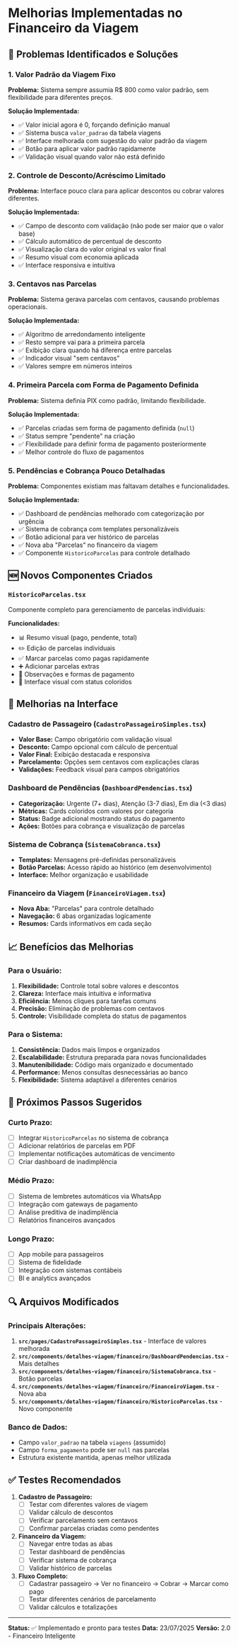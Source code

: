 # Melhorias Implementadas no Financeiro da Viagem

## 🎯 Problemas Identificados e Soluções

### 1. **Valor Padrão da Viagem Fixo**
**Problema:** Sistema sempre assumia R$ 800 como valor padrão, sem flexibilidade para diferentes preços.

**Solução Implementada:**
- ✅ Valor inicial agora é 0, forçando definição manual
- ✅ Sistema busca `valor_padrao` da tabela viagens
- ✅ Interface melhorada com sugestão do valor padrão da viagem
- ✅ Botão para aplicar valor padrão rapidamente
- ✅ Validação visual quando valor não está definido

### 2. **Controle de Desconto/Acréscimo Limitado**
**Problema:** Interface pouco clara para aplicar descontos ou cobrar valores diferentes.

**Solução Implementada:**
- ✅ Campo de desconto com validação (não pode ser maior que o valor base)
- ✅ Cálculo automático de percentual de desconto
- ✅ Visualização clara do valor original vs valor final
- ✅ Resumo visual com economia aplicada
- ✅ Interface responsiva e intuitiva

### 3. **Centavos nas Parcelas**
**Problema:** Sistema gerava parcelas com centavos, causando problemas operacionais.

**Solução Implementada:**
- ✅ Algoritmo de arredondamento inteligente
- ✅ Resto sempre vai para a primeira parcela
- ✅ Exibição clara quando há diferença entre parcelas
- ✅ Indicador visual "sem centavos"
- ✅ Valores sempre em números inteiros

### 4. **Primeira Parcela com Forma de Pagamento Definida**
**Problema:** Sistema definia PIX como padrão, limitando flexibilidade.

**Solução Implementada:**
- ✅ Parcelas criadas sem forma de pagamento definida (`null`)
- ✅ Status sempre "pendente" na criação
- ✅ Flexibilidade para definir forma de pagamento posteriormente
- ✅ Melhor controle do fluxo de pagamentos

### 5. **Pendências e Cobrança Pouco Detalhadas**
**Problema:** Componentes existiam mas faltavam detalhes e funcionalidades.

**Solução Implementada:**
- ✅ Dashboard de pendências melhorado com categorização por urgência
- ✅ Sistema de cobrança com templates personalizáveis
- ✅ Botão adicional para ver histórico de parcelas
- ✅ Nova aba "Parcelas" no financeiro da viagem
- ✅ Componente `HistoricoParcelas` para controle detalhado

## 🆕 Novos Componentes Criados

### `HistoricoParcelas.tsx`
Componente completo para gerenciamento de parcelas individuais:

**Funcionalidades:**
- 📊 Resumo visual (pago, pendente, total)
- ✏️ Edição de parcelas individuais
- ✅ Marcar parcelas como pagas rapidamente
- ➕ Adicionar parcelas extras
- 📝 Observações e formas de pagamento
- 🎨 Interface visual com status coloridos

## 🔧 Melhorias na Interface

### Cadastro de Passageiro (`CadastroPassageiroSimples.tsx`)
- **Valor Base:** Campo obrigatório com validação visual
- **Desconto:** Campo opcional com cálculo de percentual
- **Valor Final:** Exibição destacada e responsiva
- **Parcelamento:** Opções sem centavos com explicações claras
- **Validações:** Feedback visual para campos obrigatórios

### Dashboard de Pendências (`DashboardPendencias.tsx`)
- **Categorização:** Urgente (7+ dias), Atenção (3-7 dias), Em dia (<3 dias)
- **Métricas:** Cards coloridos com valores por categoria
- **Status:** Badge adicional mostrando status do pagamento
- **Ações:** Botões para cobrança e visualização de parcelas

### Sistema de Cobrança (`SistemaCobranca.tsx`)
- **Templates:** Mensagens pré-definidas personalizáveis
- **Botão Parcelas:** Acesso rápido ao histórico (em desenvolvimento)
- **Interface:** Melhor organização e usabilidade

### Financeiro da Viagem (`FinanceiroViagem.tsx`)
- **Nova Aba:** "Parcelas" para controle detalhado
- **Navegação:** 6 abas organizadas logicamente
- **Resumos:** Cards informativos em cada seção

## 📈 Benefícios das Melhorias

### Para o Usuário:
1. **Flexibilidade:** Controle total sobre valores e descontos
2. **Clareza:** Interface mais intuitiva e informativa
3. **Eficiência:** Menos cliques para tarefas comuns
4. **Precisão:** Eliminação de problemas com centavos
5. **Controle:** Visibilidade completa do status de pagamentos

### Para o Sistema:
1. **Consistência:** Dados mais limpos e organizados
2. **Escalabilidade:** Estrutura preparada para novas funcionalidades
3. **Manutenibilidade:** Código mais organizado e documentado
4. **Performance:** Menos consultas desnecessárias ao banco
5. **Flexibilidade:** Sistema adaptável a diferentes cenários

## 🚀 Próximos Passos Sugeridos

### Curto Prazo:
- [ ] Integrar `HistoricoParcelas` no sistema de cobrança
- [ ] Adicionar relatórios de parcelas em PDF
- [ ] Implementar notificações automáticas de vencimento
- [ ] Criar dashboard de inadimplência

### Médio Prazo:
- [ ] Sistema de lembretes automáticos via WhatsApp
- [ ] Integração com gateways de pagamento
- [ ] Análise preditiva de inadimplência
- [ ] Relatórios financeiros avançados

### Longo Prazo:
- [ ] App mobile para passageiros
- [ ] Sistema de fidelidade
- [ ] Integração com sistemas contábeis
- [ ] BI e analytics avançados

## 🔍 Arquivos Modificados

### Principais Alterações:
1. **`src/pages/CadastroPassageiroSimples.tsx`** - Interface de valores melhorada
2. **`src/components/detalhes-viagem/financeiro/DashboardPendencias.tsx`** - Mais detalhes
3. **`src/components/detalhes-viagem/financeiro/SistemaCobranca.tsx`** - Botão parcelas
4. **`src/components/detalhes-viagem/financeiro/FinanceiroViagem.tsx`** - Nova aba
5. **`src/components/detalhes-viagem/financeiro/HistoricoParcelas.tsx`** - Novo componente

### Banco de Dados:
- Campo `valor_padrao` na tabela `viagens` (assumido)
- Campo `forma_pagamento` pode ser `null` nas parcelas
- Estrutura existente mantida, apenas melhor utilizada

## ✅ Testes Recomendados

1. **Cadastro de Passageiro:**
   - [ ] Testar com diferentes valores de viagem
   - [ ] Validar cálculo de descontos
   - [ ] Verificar parcelamento sem centavos
   - [ ] Confirmar parcelas criadas como pendentes

2. **Financeiro da Viagem:**
   - [ ] Navegar entre todas as abas
   - [ ] Testar dashboard de pendências
   - [ ] Verificar sistema de cobrança
   - [ ] Validar histórico de parcelas

3. **Fluxo Completo:**
   - [ ] Cadastrar passageiro → Ver no financeiro → Cobrar → Marcar como pago
   - [ ] Testar diferentes cenários de parcelamento
   - [ ] Validar cálculos e totalizações

---

**Status:** ✅ Implementado e pronto para testes
**Data:** 23/07/2025
**Versão:** 2.0 - Financeiro Inteligente